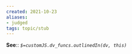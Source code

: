 ```yaml
---
created: 2021-10-23
aliases:
- judged
tags: topic/stub
---
```


**See**::
*`$=customJS.dv_funcs.outlinedIn(dv, this)`*